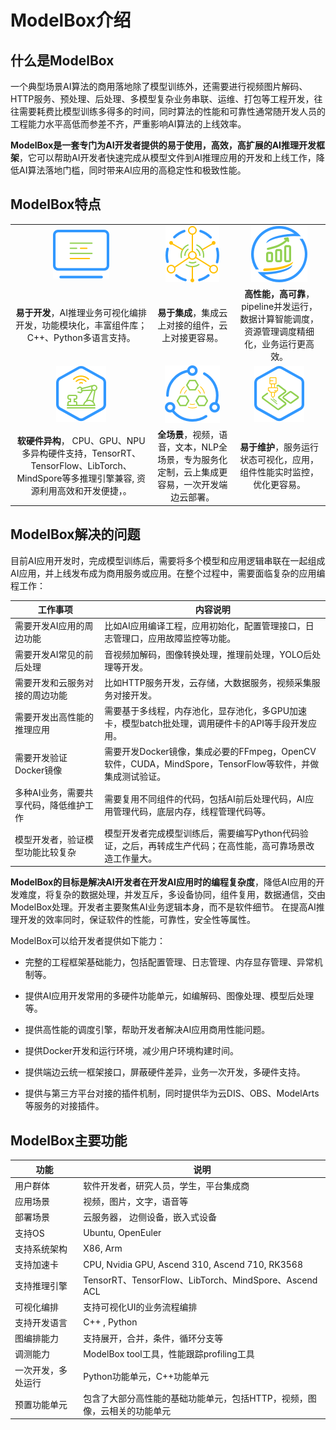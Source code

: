 # ModelBox介绍

## 什么是ModelBox

一个典型场景AI算法的商用落地除了模型训练外，还需要进行视频图片解码、HTTP服务、预处理、后处理、多模型复杂业务串联、运维、打包等工程开发，往往需要耗费比模型训练多得多的时间，同时算法的性能和可靠性通常随开发人员的工程能力水平高低而参差不齐，严重影响AI算法的上线效率。  

**ModelBox是一套专门为AI开发者提供的易于使用，高效，高扩展的AI推理开发框架**，它可以帮助AI开发者快速完成从模型文件到AI推理应用的开发和上线工作，降低AI算法落地门槛，同时带来AI应用的高稳定性和极致性能。

## ModelBox特点

||||
|:--:|:--:|:--:|
| ![indifference](assets/images/figure/flow/indifference.png) |![extend](assets/images/figure/flow/extend.png) | ![reliable](assets/images/figure/flow/reliable.png)|
|**易于开发**，AI推理业务可视化编排开发，功能模块化，丰富组件库；C++、Python多语言支持。|**易于集成**，集成云上对接的组件，云上对接更容易。 |**高性能，高可靠**，pipeline并发运行，数据计算智能调度，资源管理调度精细化，业务运行更高效。 |
|![standard](assets/images/figure/flow/standard.png)|![integrated](assets/images/figure/flow/integrated.png)|![flow](assets/images/figure/flow/flow.png)|
|**软硬件异构**， CPU、GPU、NPU多异构硬件支持，TensorRT、TensorFlow、LibTorch、MindSpore等多推理引擎兼容, 资源利用高效和开发便捷，。|**全场景**，视频，语音，文本，NLP全场景，专为服务化定制，云上集成更容易，一次开发端边云部署。|**易于维护**，服务运行状态可视化，应用，组件性能实时监控，优化更容易。|

## ModelBox解决的问题

目前AI应用开发时，完成模型训练后，需要将多个模型和应用逻辑串联在一起组成AI应用，并上线发布成为商用服务或应用。在整个过程中，需要面临复杂的应用编程工作：
  
|工作事项|内容说明|
|--|--|
|需要开发AI应用的周边功能|比如AI应用编译工程，应用初始化，配置管理接口，日志管理口，应用故障监控等功能。|
|需要开发AI常见的前后处理|音视频加解码，图像转换处理，推理前处理，YOLO后处理等开发。 |
|需要开发和云服务对接的周边功能|比如HTTP服务开发，云存储，大数据服务，视频采集服务对接开发。 |
|需要开发出高性能的推理应用|需要基于多线程，内存池化，显存池化，多GPU加速卡，模型batch批处理，调用硬件卡的API等手段开发应用。|
|需要开发验证Docker镜像|需要开发Docker镜像，集成必要的FFmpeg，OpenCV软件，CUDA，MindSpore，TensorFlow等软件，并做集成测试验证。|
|多种AI业务，需要共享代码，降低维护工作|需要复用不同组件的代码，包括AI前后处理代码，AI应用管理代码，底层内存，线程管理代码等。|
|模型开发者，验证模型功能比较复杂|模型开发者完成模型训练后，需要编写Python代码验证，之后，再转成生产代码；在高性能，高可靠场景改造工作量大。|

**ModelBox的目标是解决AI开发者在开发AI应用时的编程复杂度**，降低AI应用的开发难度，将复杂的数据处理，并发互斥，多设备协同，组件复用，数据通信，交由ModelBox处理。开发者主要聚焦AI业务逻辑本身，而不是软件细节。 在提高AI推理开发的效率同时，保证软件的性能，可靠性，安全性等属性。

ModelBox可以给开发者提供如下能力：

* 完整的工程框架基础能力，包括配置管理、日志管理、内存显存管理、异常机制等。

* 提供AI应用开发常用的多硬件功能单元，如编解码、图像处理、模型后处理等。

* 提供高性能的调度引擎，帮助开发者解决AI应用商用性能问题。

* 提供Docker开发和运行环境，减少用户环境构建时间。

* 提供端边云统一框架接口，屏蔽硬件差异，业务一次开发，多硬件支持。

* 提供与第三方平台对接的插件机制，同时提供华为云DIS、OBS、ModelArts等服务的对接插件。

## ModelBox主要功能

| 功能              |      说明                                                     |
| ------------------ | --------------------------------------------------------    |
| 用户群体             | 软件开发者，研究人员，学生，平台集成商                         |
| 应用场景           | 视频，图片，文字，语音等 |
| 部署场景           | 云服务器， 边侧设备，嵌入式设备                                  |
| 支持OS             | Ubuntu, OpenEuler                      |
| 支持系统架构       | X86, Arm |
| 支持加速卡         | CPU, Nvidia GPU, Ascend 310, Ascend 710, RK3568|
| 支持推理引擎         | TensorRT、TensorFlow、LibTorch、MindSpore、Ascend ACL |
| 可视化编排         | 支持可视化UI的业务流程编排                 |
| 支持开发语言        | C++ , Python  |
| 图编排能力         |支持展开，合并，条件，循环分支等|
| 调测能力           | ModelBox tool工具，性能跟踪profiling工具                                                   |
| 一次开发，多处运行  | Python功能单元，C++功能单元 |
| 预置功能单元        | 包含了大部分高性能的基础功能单元，包括HTTP，视频，图像，云相关的功能单元|
